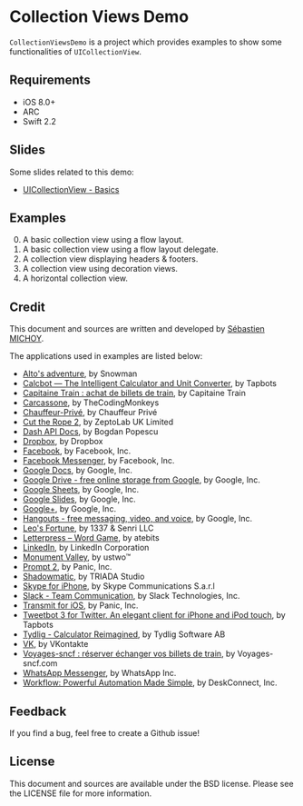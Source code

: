 # Collection Views Demo
`CollectionViewsDemo` is a project which provides examples to show some functionalities of `UICollectionView`.

## Requirements
- iOS 8.0+
- ARC
- Swift 2.2

## Slides
Some slides related to this demo:

- [UICollectionView - Basics](http://bit.ly/UICollectionViewsBasics)

## Examples
0. A basic collection view using a flow layout.
0. A basic collection view using a flow layout delegate.
0. A collection view displaying headers & footers.
0. A collection view using decoration views.
0. A horizontal collection view.

## Credit
This document and sources are written and developed by [Sébastien MICHOY](http://www.linkedin.com/in/sebastienmichoy).

The applications used in examples are listed below:
- [Alto's adventure](https://itunes.apple.com/us/app/altos-adventure/id950812012?mt=8), by Snowman
- [Calcbot — The Intelligent Calculator and Unit Converter](https://itunes.apple.com/us/app/calcbot-intelligent-calculator/id376694347?mt=8), by Tapbots
- [Capitaine Train : achat de billets de train](https://itunes.apple.com/fr/app/capitaine-train-achat-billets/id599502670?mt=8), by Capitaine Train
- [Carcassone](https://itunes.apple.com/us/app/carcassonne/id375295479?mt=8), by TheCodingMonkeys
- [Chauffeur-Privé](https://itunes.apple.com/fr/app/chauffeur-prive/id504597178?mt=8), by Chauffeur Privé
- [Cut the Rope 2](https://itunes.apple.com/us/app/cut-the-rope-2/id681814050?mt=8), by ZeptoLab UK Limited
- [Dash API Docs](https://itunes.apple.com/us/app/dash-api-docs/id935284832?mt=8), by Bogdan Popescu
- [Dropbox](https://itunes.apple.com/us/app/dropbox/id327630330?mt=8), by Dropbox
- [Facebook](https://itunes.apple.com/us/app/facebook/id284882215?mt=8), by Facebook, Inc.
- [Facebook Messenger](https://itunes.apple.com/us/app/facebook-messenger/id454638411?mt=8), by Facebook, Inc.
- [Google Docs](https://itunes.apple.com/us/app/google-docs/id842842640?mt=8), by Google, Inc.
- [Google Drive - free online storage from Google](https://itunes.apple.com/us/app/google-drive-free-online-storage/id507874739?mt=8), by Google, Inc.
- [Google Sheets](https://itunes.apple.com/us/app/google-sheets/id842849113?mt=8), by Google, Inc.
- [Google Slides](https://itunes.apple.com/us/app/google-slides/id879478102?mt=8), by Google, Inc.
- [Google+](https://itunes.apple.com/us/app/google+/id447119634?mt=8), by Google, Inc.
- [Hangouts - free messaging, video, and voice](https://itunes.apple.com/us/app/hangouts-free-messaging-video/id643496868?mt=8), by Google, Inc.
- [Leo's Fortune](https://itunes.apple.com/us/app/leos-fortune/id830544402?mt=8), by 1337 & Senri LLC
- [Letterpress – Word Game](https://itunes.apple.com/us/app/letterpress-word-game/id526619424?mt=8), by atebits
- [LinkedIn](https://itunes.apple.com/us/app/linkedin/id288429040?mt=8), by LinkedIn Corporation
- [Monument Valley](https://itunes.apple.com/us/app/monument-valley/id728293409?mt=8), by ustwo™
- [Prompt 2](https://itunes.apple.com/us/app/prompt-2/id917437289?mt=8), by Panic, Inc.
- [Shadowmatic](https://itunes.apple.com/us/app/shadowmatic/id775888026?mt=8), by TRIADA Studio
- [Skype for iPhone](https://itunes.apple.com/us/app/skype-for-iphone/id304878510?mt=8), by Skype Communications S.a.r.l
- [Slack - Team Communication](https://itunes.apple.com/us/app/slack-team-communication/id618783545?mt=8), by Slack Technologies, Inc.
- [Transmit for iOS](https://itunes.apple.com/us/app/transmit-for-ios/id917432930?mt=8), by Panic, Inc.
- [Tweetbot 3 for Twitter. An elegant client for iPhone and iPod touch](https://itunes.apple.com/us/app/tweetbot-3-for-twitter.-elegant/id722294701?mt=8), by Tapbots
- [Tydlig - Calculator Reimagined](https://itunes.apple.com/us/app/tydlig-calculator-reimagined/id721606556?mt=8), by Tydlig Software AB
- [VK](https://itunes.apple.com/us/app/vk/id564177498?mt=8), by VKontakte
- [Voyages-sncf : réserver échanger vos billets de train](https://itunes.apple.com/fr/app/voyages-sncf-reserver-echanger/id343889987?mt=8), by Voyages-sncf.com
- [WhatsApp Messenger](https://itunes.apple.com/us/app/whatsapp-messenger/id310633997?mt=8), by WhatsApp Inc.
- [Workflow: Powerful Automation Made Simple](https://itunes.apple.com/us/app/workflow-powerful-automation/id915249334?mt=8), by DeskConnect, Inc.

## Feedback
If you find a bug, feel free to create a Github issue!

## License
This document and sources are available under the BSD license. Please see the LICENSE file for more information.
